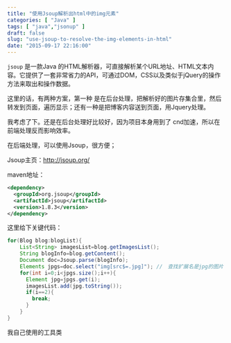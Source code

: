 ```yaml
---
title: "使用Jsoup解析出html中的img元素"
categories: [ "Java" ]
tags: [ "java","jsonup" ]
draft: false
slug: "use-jsoup-to-resolve-the-img-elements-in-html"
date: "2015-09-17 22:16:00"
---
```


`jsoup` 是一款Java 的HTML解析器，可直接解析某个URL地址、HTML文本内容。它提供了一套非常省力的API，可通过DOM，CSS以及类似于jQuery的操作方法来取出和操作数据。

这里的话，有两种方案，第一种 是在后台处理，把解析好的图片存集合里，然后转发到页面，遍历显示；还有一种是把博客内容送到页面，用Jquery处理。

我考虑了下。还是在后台处理好比较好，因为项目本身用到了 cnd加速，所以在前端处理反而影响效率。

在后端处理，可以使用Jsoup，很方便；

Jsoup主页：http://jsoup.org/


<!--more-->


maven地址：
```xml
<dependency>
  <groupId>org.jsoup</groupId>
  <artifactId>jsoup</artifactId>
  <version>1.8.3</version>
</dependency>
```

这里给下关键代码：
```java
for(Blog blog:blogList){
    List<String> imagesList=blog.getImagesList();
    String blogInfo=blog.getContent();
    Document doc=Jsoup.parse(blogInfo);
    Elements jpgs=doc.select("img[src$=.jpg]"); //　查找扩展名是jpg的图片
    for(int i=0;i<jpgs.size();i++){
      Element jpg=jpgs.get(i);
      imagesList.add(jpg.toString());
      if(i==2){
        break;
      }
    }
}
```

我自己使用的工具类
